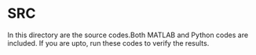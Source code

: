 # SRC
In this directory are the source codes.Both MATLAB and Python codes are included.
If you are upto, run these codes to verify the results.
